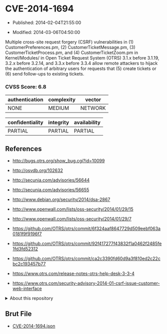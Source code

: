 # CVE-2014-1694

- Published: 2014-02-04T21:55:00

- Modified: 2014-03-06T04:50:00

Multiple cross-site request forgery (CSRF) vulnerabilities in (1) CustomerPreferences.pm, (2) CustomerTicketMessage.pm, (3) CustomerTicketProcess.pm, and (4) CustomerTicketZoom.pm in Kernel/Modules/ in Open Ticket Request System (OTRS) 3.1.x before 3.1.19, 3.2.x before 3.2.14, and 3.3.x before 3.3.4 allow remote attackers to hijack the authentication of arbitrary users for requests that (5) create tickets or (6) send follow-ups to existing tickets.

### CVSS Score: **6.8**

| authentication | complexity | vector |
| --- | --- | --- |
| NONE | MEDIUM | NETWORK |

| confidentiality | integrity | availability |
| --- | --- | --- |
| PARTIAL | PARTIAL | PARTIAL |

## References

* http://bugs.otrs.org/show_bug.cgi?id=10099

* http://osvdb.org/102632

* http://secunia.com/advisories/56644

* http://secunia.com/advisories/56655

* http://www.debian.org/security/2014/dsa-2867

* http://www.openwall.com/lists/oss-security/2014/01/29/15

* http://www.openwall.com/lists/oss-security/2014/01/29/7

* https://github.com/OTRS/otrs/commit/6f324aaf8647729d509eebf063a0181f9f9196f7

* https://github.com/OTRS/otrs/commit/92f417277f43832f1a0462f2485fe1fd3fd52312

* https://github.com/OTRS/otrs/commit/ca2c3390fd60d9a3f810ed2c22cbc2c193457b77

* https://www.otrs.com/release-notes-otrs-help-desk-3-3-4

* https://www.otrs.com/security-advisory-2014-01-csrf-issue-customer-web-interface

<details>
<summary>About this repository</summary> 

  This repository is part of the project [Live Hack CVE](https://github.com/Live-Hack-CVE). Main website can be found [www.live-hack.org](https://www.live-hack.org) 
  
  Made by [Sn0wAlice](https://github.com/Sn0wAlice) for the people that care about security and need to have a feed of the latest CVEs. Hope you enjoy it, don't forget to star the repo and follow me on [Twitter](https://twitter.com/Sn0wAlice) and [Github](https://github.com/Sn0wAlice). And that is my [personnal website](https://www.alice-snow.me/)

  - [Home Page](https://github.com/Live-Hack-CVE)
  - [Framework](https://github.com/Live-Hack-CVE/cve-framework)
  - [CVE database](https://github.com/Live-Hack-CVE/full_database)
  - [Changelog](https://github.com/Live-Hack-CVE/Changelog)
</details>

## Brut File

* [CVE-2014-1694.json](https://raw.githubusercontent.com/Live-Hack-CVE/full_database/main/cves/2014/CVE-2014-1694.json)

